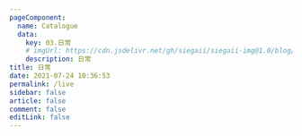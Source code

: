 ```yaml
---
pageComponent: 
  name: Catalogue
  data: 
    key: 03.日常
    # imgUrl: https://cdn.jsdelivr.net/gh/siegaii/siegaii-img@1.0/blog/other.png
    description: 日常
title: 日常
date: 2021-07-24 10:36:53
permalink: /live
sidebar: false
article: false
comment: false
editLink: false
---
```


